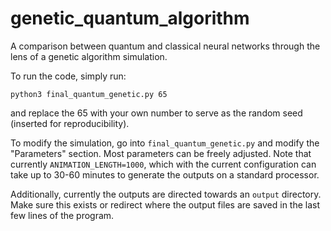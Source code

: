 # genetic_quantum_algorithm
A comparison between quantum and classical neural networks through the lens of a genetic algorithm simulation.

To run the code, simply run:

``` 
python3 final_quantum_genetic.py 65
```

and replace the 65 with your own number to serve as the random seed (inserted for reproducibility).

To modify the simulation, go into `final_quantum_genetic.py` and modify the "Parameters" section. Most parameters can be freely adjusted. Note that currently `ANIMATION_LENGTH=1000`, which with the current configuration can take up to 30-60 minutes to generate the outputs on a standard processor. 

Additionally, currently the outputs are directed towards an `output` directory. Make sure this exists or redirect where the output files are saved in the last few lines of the program. 
